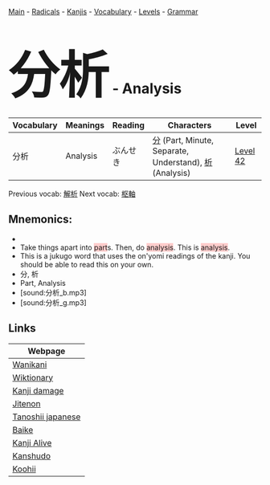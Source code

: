 <style> bigfont {font-size: 100px}</style>
[Main](../README.md) -
[Radicals](../radicals.md) -
[Kanjis](../kanjis.md) -
[Vocabulary](../vocabulary.md) -
[Levels](../levels.md) -
[Grammar](../grammar.md)
# <bigfont> 分析</bigfont> - Analysis 

| Vocabulary | Meanings | Reading | Characters | Level |
| --- | --- | --- | --- | --- |
| 分析 | Analysis | ぶんせき |  [分](../kanjis/分.md) (Part, Minute, Separate, Understand), [析](../kanjis/析.md) (Analysis) | [Level 42](../levels/wk_level42.md) |

Previous vocab: [解析](解析.md) Next vocab: [枢軸](枢軸.md) 

## Mnemonics:

* 
* Take things apart into <span style="background-color:#ffcccb"> part</span>s. Then, do <span style="background-color:#ffcccb"> analysis</span>. This is <span style="background-color:#ffcccb"> analysis</span>.
* This is a jukugo word that uses the on'yomi readings of the kanji. You should be able to read this on your own.
* 分, 析
* Part, Analysis
* [sound:分析_b.mp3]
* [sound:分析_g.mp3]


## Links 

| Webpage |
| --- |
| [Wanikani          ](https://www.wanikani.com/kanji/分析) |
| [Wiktionary        ](https://en.wiktionary.org/wiki/分析) |
| [Kanji damage      ](http://www.kanjidamage.com/kanji/search?utf8=✓&q=分析) |
| [Jitenon           ](https://jitenon.com/kanji/分析) |
| [Tanoshii japanese ](https://www.tanoshiijapanese.com/dictionary/kanji.cfm?k=分析) |
| [Baike             ](https://baike.baidu.com/item/分析) |
| [Kanji Alive       ](https://app.kanjialive.com/分析) |
| [Kanshudo          ](https://www.kanshudo.com/searchmn?q=分析) |
| [Koohii            ](https://kanji.koohii.com/study/kanji/分析) |
